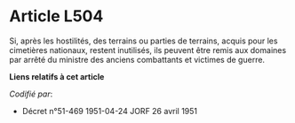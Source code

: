 # Article L504

Si, après les hostilités, des terrains ou parties de terrains, acquis pour les cimetières nationaux, restent inutilisés, ils
peuvent être remis aux domaines par arrêté du ministre des anciens combattants et victimes de guerre.

**Liens relatifs à cet article**

_Codifié par_:

  - Décret n°51-469 1951-04-24 JORF 26 avril 1951
